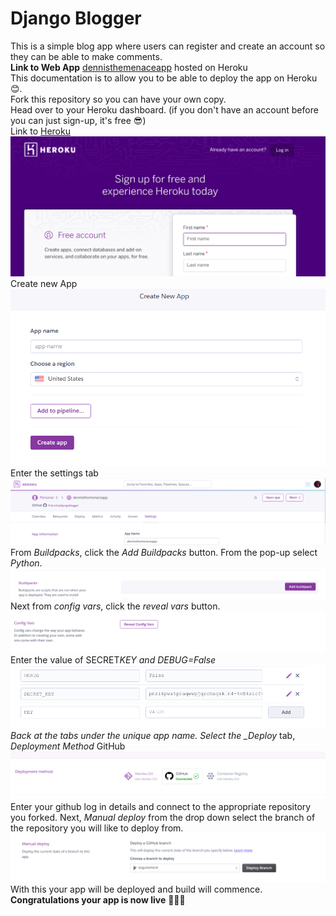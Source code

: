 # Django Blogger

This is a simple blog app where users can register and create an account so they can be able to make comments.\
**Link to Web App** [dennisthemenaceapp](https://dennisthemenaceapp.herokuapp.com/) hosted on Heroku\
This documentation is to allow you to be able to deploy the app on Heroku 😊.\
Fork this repository so you can have your own copy.\
Head over to your Heroku dashboard. (if you don't have an account before you can just sign-up, it's free 😎)\
Link to [Heroku](https://www.heroku.com)
![screenshot](screenshots/1.png)
\
Create new App
![app creation screenshot](screenshots/3.png)
\
Enter the settings tab
![settings screenshot](screenshots/2.png)
\
From _Buildpacks_, click the _Add Buildpacks_ button. From the pop-up select _Python_.
![build screenshot](screenshots/4.png)
\
Next from _config vars_, click the _reveal vars_ button.
![config vars screenshot](screenshots/5.png)
\
Enter the value of SECRET*KEY and DEBUG=False
![secret_key screenshot](screenshots/6.png)
\
Back at the tabs under the unique app name. Select the \_Deploy* tab, _Deployment Method_ GitHub
![deployment method](screenshots/7.png)
\
Enter your github log in details and connect to the appropriate repository you forked.
Next, _Manual deploy_ from the drop down select the branch of the repository you will like to deploy from.
![manaul deploy](screenshots/8.png)
\
With this your app will be deployed and build will commence.
\
**Congratulations your app is now live** 🤘🤘🤘
